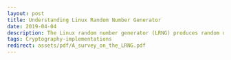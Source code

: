 ```yaml
---
layout: post
title: Understanding Linux Random Number Generator
date: 2019-04-04
description: The Linux random number generator (LRNG) produces random data for many security related applications and protocols. The generator is part of the Linux kernel open source project which has different versions since the original one. The survey describes the generator of Linux kernel version 2.6.30.7. The study provides a comprehensive analysis of all functions in LRNG as well as a security analysis against cryptographic attacks.
tags: Cryptography-implementations
redirect: assets/pdf/A_survey_on_the_LRNG.pdf
---
```



